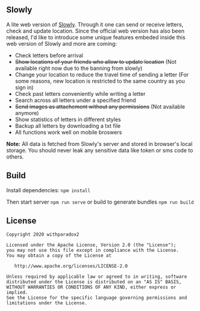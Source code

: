 ## Slowly

A lite web version of [Slowly](https://www.getslowly.com/en/). Through it one can send or receive letters, check and update location. Since the official web version has also been released, I'd like to introduce some unique features embeded inside this web version of Slowly and more are coming:

- Check letters before arrival
- ~~Show locations of your friends who allow to update location~~ (Not available right now due to the banning from slowly)
- Change your location to reduce the travel time of sending a letter (For some reasons, new location is restricted to the same country as you sign in)
- Check past letters conveniently while writing a letter
- Search across all letters under a specified friend
- ~~Send images as attachement without any permissions~~ (Not available anymore)
- Show statistics of letters in different styles
- Backup all letters by downloading a txt file
- All functions work well on mobile broswers

**Note:** All data is fetched from Slowly's server and stored in browser's local storage. You should never leak any sensitive data like token or sms code to others.

## Build
Install dependencies: `npm install`

Then start server `npm run serve` or build to generate bundles `npm run build`

## License
```
Copyright 2020 withparadox2

Licensed under the Apache License, Version 2.0 (the "License");
you may not use this file except in compliance with the License.
You may obtain a copy of the License at

   http://www.apache.org/licenses/LICENSE-2.0

Unless required by applicable law or agreed to in writing, software
distributed under the License is distributed on an "AS IS" BASIS,
WITHOUT WARRANTIES OR CONDITIONS OF ANY KIND, either express or implied.
See the License for the specific language governing permissions and
limitations under the License.
```